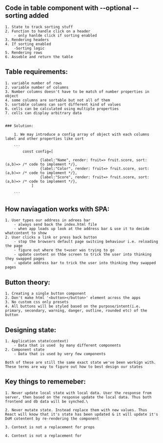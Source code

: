 ## Code in  table component with --optional --sorting added

    1. State to track sorting stuff
    2. Function to handle click on a header
        - only hanlde click if sorting enabled
    3. Rendering headers
    4. If sorting enabled
        -Sorting logic
    5. Rendering rows
    6. Asseble and return the table

## Table requirements:

    1. variable number of rows
    2. variable number of columns
    3. Number columns doesn't have to be match of number properties in object
    4. some columns are sortable but not all of them
    5. sortable columns can sort different kind of values
    6. cells can be calculated using multiple properties
    7. cells can display arbitrary data


    ### Solution:

        1. We may introduce a config array of object with each columns label and other properties like sort

        ```
            const config=[

                    {label:"Name", render: fruit=> fruit.score, sort:(a,b)=> /* code to implement */},
                    {label:"Color", render: fruit=> fruit.score, sort:(a,b)=> /* code to implement */},
                    {label:"Score", render: fruit=> fruit.score, sort:(a,b)=> /* code to implement */},
                ]

        ```

## How naviagation works with SPA:

    1. User types our address in adrees bar
        - always send back the index.html file
        - when app loads up look at the address bar & use it to decide whatcontent to show
    2. User clicks a link or press back button
        - stop the browsers default page switcing behaviour i.e. reloading the page
        - figure out where the t=user was trying to go
        - update content on thbe screen to trick the user into thinking they swapped pages
        - update address bar to trick the user into thinking they swapped pages

## Button theory:

    1. Creating a single button component
    2. Don't make html '<button></button>' element across the apps
    3. No custom css only presets
    4. All buttons will be styled based on the purpose/intent(i.e. primary, secondary, warning, danger, outline, rounded etc) of the button

## Designing state:

    1. Application state(context)
        - Data that is used  by many different components
    2. Component state
        - Data that is used by very few components

    Both of these are still the same exact state we've been workign with. These terms are way to figure out how to best design our states

## Key things to rememeber:

    1. Never update local state with local data. User the response from server, then based on the response update the local data. Thus both frontend and db data will be synched.\

    2. Never mutate state. Instead replace them with new values. Thus React will know that it's state has been updated & it will update it's DoM cotentent by re-rendering the component

    3. Context is not a replacement for props

    4. Context is not a replacement for

